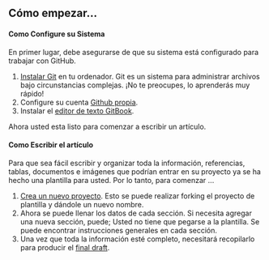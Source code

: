 ## Cómo empezar...

#### Como Configure su Sistema

En primer lugar, debe asegurarse de que su sistema está configurado para trabajar con GitHub.

1. [Instalar Git](https://git-scm.com/book/en/v1/Getting-Started-Installing-Git) en tu ordenador. Git es un sistema para administrar archivos bajo circunstancias complejas. ¡No te preocupes, lo aprenderás muy rápido!
2. Configure su cuenta [Github propia](https://github.com).
3. Instalar el [editor de texto GitBook](https://www.gitbook.com).

Ahora usted esta listo para comenzar a escribir un artículo.

#### Como Escribir el artículo

Para que sea fácil escribir y organizar toda la información, referencias, tablas, documentos e imágenes que podrían entrar en su proyecto ya se ha hecho una plantilla para usted. Por lo tanto, para comenzar ...

1. [Crea un nuevo proyecto](https://github.com/EngTranslate/Plantilla). Esto se puede realizar forking el proyecto de plantilla y dándole un nuevo nombre.
2. Ahora se puede llenar los datos de cada sección. Si necesita agregar una nueva sección, puede; Usted no tiene que pegarse a la plantilla. Se puede encontrar instrucciones generales en cada sección.
3. Una vez que toda la información esté completo, necesitará recopilarlo para producir el [final draft](https://github.com/EngTranslate/Proyectos/blob/master/compose.md).



